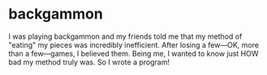 # backgammon
I was playing backgammon and my friends told me that my method of "eating" my pieces was incredibly inefficient. After losing a few––OK, more than a few––games, I believed them. Being me, I wanted to know just HOW bad my method truly was. So I wrote a program!
